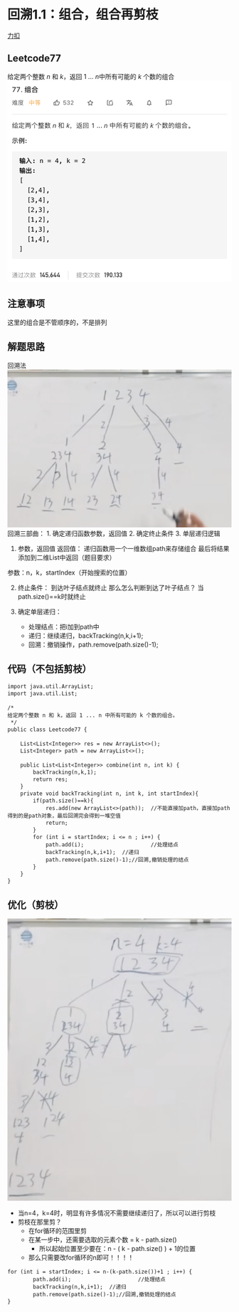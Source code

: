 # 回溯1.1：组合，组合再剪枝
[力扣](https://leetcode-cn.com/problems/combinations/) 

## Leetcode77
给定两个整数 *n* 和 *k*，返回 1 … *n*中所有可能的 *k* 个数的组合
![](%E5%9B%9E%E6%BA%AF1.1%EF%BC%9A%E7%BB%84%E5%90%88%EF%BC%8C%E7%BB%84%E5%90%88%E5%86%8D%E5%89%AA%E6%9E%9D/%E6%88%AA%E5%B1%8F2021-03-25%2018.42.29.png)
## 注意事项
这里的组合是不管顺序的，不是排列

## 解题思路
回溯法
![](%E5%9B%9E%E6%BA%AF1.1%EF%BC%9A%E7%BB%84%E5%90%88%EF%BC%8C%E7%BB%84%E5%90%88%E5%86%8D%E5%89%AA%E6%9E%9D/%E6%88%AA%E5%B1%8F2021-03-25%2018.50.41.png)
回溯三部曲：
	1. 确定递归函数参数，返回值
	2. 确定终止条件
	3. 单层递归逻辑


1. 参数，返回值
返回值：
	递归函数用一个一维数组path来存储组合
	最后将结果添加到二维List中返回（题目要求）

参数：n，k，startIndex（开始搜索的位置）

2. 终止条件：
	到达叶子结点就终止
	那么怎么判断到达了叶子结点？  当path.size()==k时就终止

3. 确定单层递归：
	* 处理结点：把i加到path中
	* 递归：继续递归，backTracking(n,k,i+1);
	* 回溯：撤销操作，path.remove(path.size()-1);
## 代码（不包括剪枝）
```
import java.util.ArrayList;
import java.util.List;

/*
给定两个整数 n 和 k，返回 1 ... n 中所有可能的 k 个数的组合。
 */
public class Leetcode77 {

    List<List<Integer>> res = new ArrayList<>();
    List<Integer> path = new ArrayList<>();

    public List<List<Integer>> combine(int n, int k) {
        backTracking(n,k,1);
        return res;
    }
    private void backTracking(int n, int k, int startIndex){
        if(path.size()==k){
            res.add(new ArrayList<>(path));  //不能直接加path，直接加path得到的是path对象，最后回溯完会得到一堆空值
            return;
        }
        for (int i = startIndex; i <= n ; i++) {
            path.add(i);                     //处理结点
            backTracking(n,k,i+1);  //递归
            path.remove(path.size()-1);//回溯,撤销处理的结点
        }
    }
}
```


## 优化（剪枝）
![](%E5%9B%9E%E6%BA%AF1.1%EF%BC%9A%E7%BB%84%E5%90%88%EF%BC%8C%E7%BB%84%E5%90%88%E5%86%8D%E5%89%AA%E6%9E%9D/%E6%88%AA%E5%B1%8F2021-03-25%2019.32.50.png)
* 当n=4，k=4时，明显有许多情况不需要继续递归了，所以可以进行剪枝
* 剪枝在那里剪？
	* 在for循环的范围里剪
	* 在某一步中，还需要选取的元素个数 = k - path.size()
		* 所以起始位置至少要在：n - ( k - path.size() ) + 1的位置
	* 那么只需要改for循环的n即可！！！！

```
for (int i = startIndex; i <= n-(k-path.size())+1 ; i++) {
        path.add(i);                     //处理结点
        backTracking(n,k,i+1);  //递归
        path.remove(path.size()-1);//回溯,撤销处理的结点
}
```